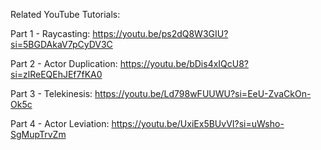 Related YouTube Tutorials:

Part 1 - Raycasting: https://youtu.be/ps2dQ8W3GIU?si=5BGDAkaV7pCyDV3C

Part 2 - Actor Duplication: https://youtu.be/bDis4xIQcU8?si=zlReEQEhJEf7fKA0

Part 3 - Telekinesis: https://youtu.be/Ld798wFUUWU?si=EeU-ZvaCkOn-Ok5c

Part 4 - Actor Leviation: https://youtu.be/UxiEx5BUvVI?si=uWsho-SgMupTrvZm
